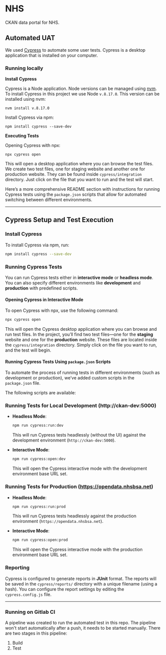 # NHS

CKAN data portal for NHS.

## Automated UAT 

We used [Cypress](https://www.cypress.io/) to automate some user tests. Cypress is a desktop application that is installed on your computer.

### Running locally

**Install Cypress**

Cypress is a Node application. Node versions can be managed using [nvm](https://github.com/nvm-sh/nvm). To install Cypress in this project we use Node ```v.8.17.0```. This version can be installed using nvm:

```nvm install v.8.17.0```

Install Cypress via npm:

```npm install cypress --save-dev```

**Executing Tests**

Opening Cypress with npx:

```npx cypress open```

This will open a desktop application where you can browse the test files. We create two test files, one for staging website and another one for production website. They can be found inside ```cypress/integration``` directory. Just click on the file that you want to run and the test will start.

Here’s a more comprehensive README section with instructions for running Cypress tests using the `package.json` scripts that allow for automated switching between different environments.

---

## Cypress Setup and Test Execution

### Install Cypress

To install Cypress via npm, run:

```bash
npm install cypress --save-dev
```

### Running Cypress Tests

You can run Cypress tests either in **interactive mode** or **headless mode**. You can also specify different environments like **development** and **production** with predefined scripts.

#### Opening Cypress in Interactive Mode

To open Cypress with npx, use the following command:

```bash
npx cypress open
```

This will open the Cypress desktop application where you can browse and run test files. In the project, you’ll find two test files—one for the **staging** website and one for the **production** website. These files are located inside the `cypress/integration` directory. Simply click on the file you want to run, and the test will begin.

#### Running Cypress Tests Using `package.json` Scripts

To automate the process of running tests in different environments (such as development or production), we’ve added custom scripts in the `package.json` file.

The following scripts are available:

### Running Tests for Local Development (http://ckan-dev:5000)

- **Headless Mode**:
  ```bash
  npm run cypress:run:dev
  ```
  This will run Cypress tests headlessly (without the UI) against the development environment (`http://ckan-dev:5000`).

- **Interactive Mode**:
  ```bash
  npm run cypress:open:dev
  ```
  This will open the Cypress interactive mode with the development environment base URL set.

### Running Tests for Production (https://opendata.nhsbsa.net)

- **Headless Mode**:
  ```bash
  npm run cypress:run:prod
  ```
  This will run Cypress tests headlessly against the production environment (`https://opendata.nhsbsa.net`).

- **Interactive Mode**:
  ```bash
  npm run cypress:open:prod
  ```
  This will open the Cypress interactive mode with the production environment base URL set.

### Reporting

Cypress is configured to generate reports in **JUnit** format. The reports will be saved in the `cypress/reports/` directory with a unique filename (using a hash). You can configure the report settings by editing the `cypress.config.js` file.

---
### Running on Gitlab CI

A pipeline was created to run the automated test in this repo. The pipeline won't start automatically after a push, it needs to be started manually. There are two stages in this pipeline:

1. Build
2. Test